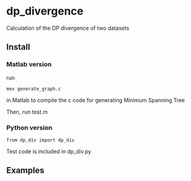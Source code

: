 # dp_divergence
Calculation of the DP divergence of two datasets

## Install

### Matlab version
run
```
mex generate_graph.c
```
in Matlab to compile the c code for generating Minimum Spanning Tree

Then, run test.m

### Python version
```
from dp_div import dp_div
```
Test code is included in dp_div.py

## Examples
